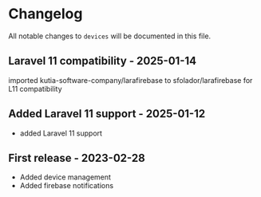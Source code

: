 # Changelog

All notable changes to `devices` will be documented in this file.

## Laravel 11 compatibility - 2025-01-14

imported kutia-software-company/larafirebase to sfolador/larafirebase for L11 compatibility

## Added Laravel 11 support - 2025-01-12

- added Laravel 11 support

## First release - 2023-02-28

- Added device management
- Added firebase notifications
